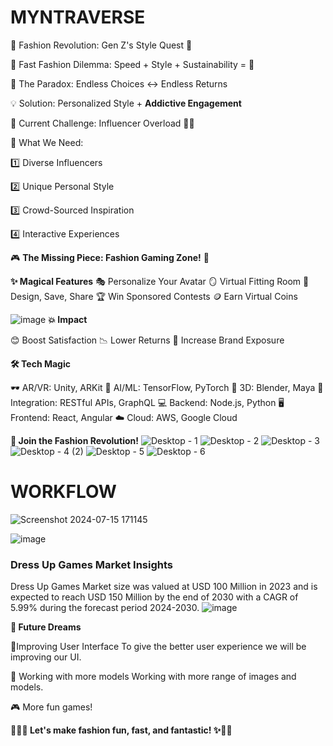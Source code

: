 # MYNTRAVERSE
🌈 Fashion Revolution: Gen Z's Style Quest 🌈

👗 Fast Fashion Dilemma: Speed + Style + Sustainability = 🤔

🔄 The Paradox: Endless Choices ↔️ Endless Returns

💡 Solution: Personalized Style + **Addictive Engagement**

🤳 Current Challenge: Influencer Overload 😵‍💫

🎨 What We Need:

1️⃣ Diverse Influencers

2️⃣ Unique Personal Style

3️⃣ Crowd-Sourced Inspiration

4️⃣ Interactive Experiences

🎮 **The Missing Piece:
Fashion Gaming Zone!** 👾


**✨ Magical Features**
🎭 Personalize Your Avatar
🪞 Virtual Fitting Room
💾 Design, Save, Share
🏆 Win Sponsored Contests
🪙 Earn Virtual Coins


![image](https://github.com/user-attachments/assets/f77a847d-a4f9-42c0-a7af-5c2fc538797e)
**💥 Impact**

😊 Boost Satisfaction
📉 Lower Returns
🚀 Increase Brand Exposure

**🛠️ Tech Magic**

🕶️ AR/VR: Unity, ARKit
🧠 AI/ML: TensorFlow, PyTorch
🎨 3D: Blender, Maya
🔗 Integration: RESTful APIs, GraphQL
💻 Backend: Node.js, Python
🖥️ Frontend: React, Angular
☁️ Cloud: AWS, Google Cloud


**💖 Join the Fashion Revolution!**
![Desktop - 1](https://github.com/user-attachments/assets/2be68053-2dff-4147-bf75-8baefbec1c1a)
![Desktop - 2](https://github.com/user-attachments/assets/978eaf4b-3e9c-4702-a1bd-eb302d494cf0)
![Desktop - 3](https://github.com/user-attachments/assets/57ead8f3-10e1-4713-8a27-fbe5c60f4443)
![Desktop - 4 (2)](https://github.com/user-attachments/assets/43381553-3686-4769-8b24-98a830896488)
![Desktop - 5](https://github.com/user-attachments/assets/dea9bf35-04e9-45bc-a959-17df648ce9e0)
![Desktop - 6](https://github.com/user-attachments/assets/8acc5f85-ab49-4248-b2e0-3ede2e2e2661)


# WORKFLOW 
![Screenshot 2024-07-15 171145](https://github.com/user-attachments/assets/b21c2623-1f95-42ec-8d24-df1299c03d4a)

![image](https://github.com/user-attachments/assets/1a801efd-6c17-4c87-8be9-6c2017b9c611)




### Dress Up Games Market Insights
Dress Up Games Market size was valued at USD 100 Million in 2023 and is expected to reach USD 150 Million by the end of 2030 with a CAGR of 5.99% during the forecast period 2024-2030.
![image](https://github.com/user-attachments/assets/c9ca91ca-1d51-4ccd-915a-da5b0b7b8410)

**🔮 Future Dreams**

📱Improving User Interface
To give the better user experience we will be improving our UI.


🤖 Working with more models
Working with more range of images and models.



🎮 More fun games!

**🌈🌟✨ Let's make fashion fun, fast, and fantastic! ✨🌟🌈**
